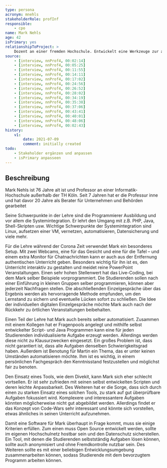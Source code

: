 ```yaml
---
type: persona
acronym: mnehls
stakeholderRole: profInf
responsible: 
    - cpo
name: Mark Nehls
age: 42 
isPrimary: yes
relationshipToProject: >
    Dozent an einer fremden Hochschule. Entwickelt eine Werkzeuge zur automatisierung und möchte diese auch in Zukunft weiter verwenden.
source: 
    - [interview, nnProf4, 00:02:14]
    - [interview, nnProf4, 00:05:25]
    - [interview, nnProf4, 00:11:55]
    - [interview, nnProf4, 00:14:11]
    - [interview, nnProf4, 00:17:02]
    - [interview, nnProf4, 00:24:56]
    - [interview, nnProf4, 00:26:52]
    - [interview, nnProf4, 00:28:02]
    - [interview, nnProf4, 00:34:19]
    - [interview, nnProf4, 00:35:38]
    - [interview, nnProf4, 00:37:06]
    - [interview, nnProf4, 00:43:41]
    - [interview, nnProf4, 00:40:01]
    - [interview, nnProf4, 00:48:06]
    - [interview, nnProf4, 00:02:43]
history:
    v1:
        date: 2021-07-09
        comment: initially created
todo: 
    - Stakeholder ergänzen und anpassen
    - isPrimary anpasseen
---
```


## Beschreibung

Mark Nehls ist 76 Jahre alt ist und Professor an einer Informatik-Hochschule außerhalb der TH Köln. Seit 7 Jahren hat er die Professur inne und hat davor 20 Jahre als Berater für Unternehmen und Behörden gearbeitet

Seine Schwerpunkte in der Lehre sind die Programmierer Ausbildung und vor allem die Systemintegration. Er lehrt den Umgang mit z.B. PHP, Java, Shell-Skripten usw. Wichtige Schwerpunkte der Systemintegration sind Linux, aufsetzen einer VM, vernetzen, automatisieren, Datensicherung und viele mehr.

Für die Lehre während der Corona Zeit verwendet Mark ein besonderes Setup. Mit zwei Webcams, eine für das Gesicht und eine für die Tafel – und einem extra Monitor für Chatnachrichten kann er auch aus der Entfernung authentischen Unterricht geben. Besonders wichtig für ihn ist es, den Unterricht interaktiv zu gestalten und meidet reine PowerPoint Veranstaltungen. Einen sehr hohen Stellenwert hat das Live-Coding, bei dem Mark selber Beispiele vorprogrammiert. Die Studierenden sollen nach einer Einführung in kleinen Gruppen selber programmieren, können aber jederzeit Nachfragen stellen. Die abschließenden Einzelgespräche über das Ergebnis werden als hervorragende Methode empfunden, um den Lernstand zu sichern und eventuelle Lücken sofort zu schließen. Die Idee der individuellen digitalen Einzelgespräche möchte Mark auch nach der Rückkehr zu örtlichen Veranstaltungen beibehalten.

Einen Teil der Lehre hat Mark auch bereits selber automatisiert. Zusammen mit einem Kollegen hat er Fragenpools angelegt und mithilfe selbst entwickelter Script- und Java Programmen kann eine für jeden Studierenden individualisierte Aufgabe erzeugt werden. Allerdings werden diese nicht zu Klausurzwecken eingesetzt. Ein großes Problem ist, dass nicht garantiert ist, dass alle Aufgaben denselben Schwierigkeitsgrad haben. Außerdem ist Benotung für Martin ein Thema, das er unter keinen Umständen automatisieren möchte. Ihm ist es wichtig, in einem persönlichen Fachgespräch den Kenntnisstand festzustellen und möglichst fair zu benoten.

Den Einsatz eines Tools, wie dem Divekit, kann Mark sich eher schlecht vortsellen. Er ist sehr zufrieden mit seinen selbst entwickelten Scripten und deren leichte Anpassbarkeit. Des Weiteren hat er die Sorge, dass sich durch einen zu starken Einsatz eines solchen Tools, zu stark auf gut überprüfbare Aufgaben fokussiert wird. Komplexere und interessantere Aufgaben könnten möglicherweise nicht gut abgebildet werden. Allerdings findet er das Konzept von Code-Wars sehr interessant und könnte sich vorstellen, etwas ähnliches in seinen Unterricht aufzunehmen.

Damit eine Software für Mark überhaupt in Frage kommt, muss sie einige Kriterien erfüllen. Zum einen muss Open Source entwickelt werden, sollte im eigenen Hochschulnetz hostbar sein und den Datenschutz sicherstellen. Ein Tool, mit denen die Studierenden selbstständig Aufgaben lösen können, sollte auch anonymisiert und ohne Fremdkontrolle nutzbar sein. Des Weiteren sollte es mit einer beliebigen Entwicklungsumgebung zusammenarbeiten können, sodass Studierende mit dem bevorzugtem Programm arbeiten können.

